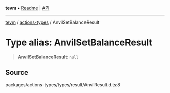 **tevm** • [Readme](../../README.md) \| [API](../../modules.md)

***

[tevm](../../README.md) / [actions-types](../README.md) / AnvilSetBalanceResult

# Type alias: AnvilSetBalanceResult

> **AnvilSetBalanceResult**: `null`

## Source

packages/actions-types/types/result/AnvilResult.d.ts:8
